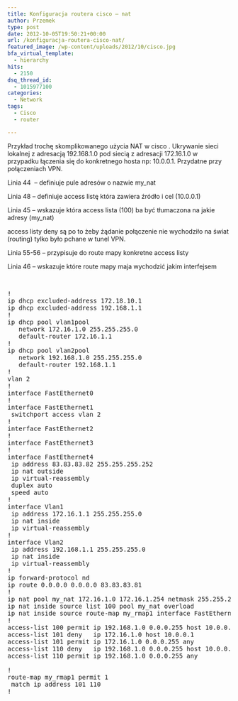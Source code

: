 ```yaml
---
title: Konfiguracja routera cisco – nat
author: Przemek
type: post
date: 2012-10-05T19:50:21+00:00
url: /konfiguracja-routera-cisco-nat/
featured_image: /wp-content/uploads/2012/10/cisco.jpg
bfa_virtual_template:
  - hierarchy
hits:
  - 2150
dsq_thread_id:
  - 1015977100
categories:
  - Network
tags:
  - Cisco
  - router

---
```

Przykład trochę skomplikowanego użycia NAT w cisco . Ukrywanie sieci lokalnej z adresacją 192.168.1.0 pod siecią z adresacji 172.16.1.0 w przypadku łączenia się do konkretnego hosta np: 10.0.0.1. Przydatne przy połączeniach VPN.

<!--more-->

Linia 44  &#8211; definiuje pule adresów o nazwie my_nat

Linia 48 &#8211; definiuje access listę która zawiera źródło i cel (10.0.0.1)

Linia 45 &#8211; wskazuje która access lista (100) ba być tłumaczona na jakie adresy (my_nat)

access listy deny są po to żeby żądanie połączenie nie wychodziło na świat (routing) tylko było pchane w tunel VPN.

Linia 55-56 &#8211; przypisuje do route mapy konkretne access listy

Linia 46 &#8211; wskazuje które route mapy maja wychodzić jakim interfejsem

&nbsp;

<pre class="nums:true lang:sh decode:true">!
ip dhcp excluded-address 172.18.10.1
ip dhcp excluded-address 192.168.1.1
!
ip dhcp pool vlan1pool
   network 172.16.1.0 255.255.255.0
   default-router 172.16.1.1 
!
ip dhcp pool vlan2pool
   network 192.168.1.0 255.255.255.0
   default-router 192.168.1.1 
!
vlan 2 
!
interface FastEthernet0
!
interface FastEthernet1
 switchport access vlan 2
!
interface FastEthernet2
!
interface FastEthernet3
!
interface FastEthernet4
 ip address 83.83.83.82 255.255.255.252
 ip nat outside
 ip virtual-reassembly
 duplex auto
 speed auto
!
interface Vlan1
 ip address 172.16.1.1 255.255.255.0
 ip nat inside
 ip virtual-reassembly
!
interface Vlan2
 ip address 192.168.1.1 255.255.255.0
 ip nat inside
 ip virtual-reassembly
!
ip forward-protocol nd
ip route 0.0.0.0 0.0.0.0 83.83.83.81
!
ip nat pool my_nat 172.16.1.0 172.16.1.254 netmask 255.255.255.0
ip nat inside source list 100 pool my_nat overload
ip nat inside source route-map my_rmap1 interface FastEthernet4 overload
!
access-list 100 permit ip 192.168.1.0 0.0.0.255 host 10.0.0.1
access-list 101 deny   ip 172.16.1.0 host 10.0.0.1
access-list 101 permit ip 172.16.1.0 0.0.0.255 any
access-list 110 deny   ip 192.168.1.0 0.0.0.255 host 10.0.0.1
access-list 110 permit ip 192.168.1.0 0.0.0.255 any

!
route-map my_rmap1 permit 1
 match ip address 101 110
!</pre>

&nbsp;

&nbsp;